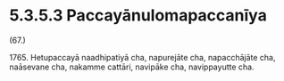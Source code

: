 

# 5.3.5.3 Paccayānulomapaccanīya





(67.)

1765\. Hetupaccayā naadhipatiyā cha, napurejāte cha, napacchājāte cha, naāsevane cha, nakamme cattāri, navipāke cha, navippayutte cha.



